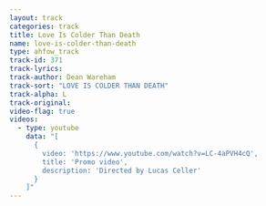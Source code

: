 ```yaml
---
layout: track
categories: track
title: Love Is Colder Than Death
name: love-is-colder-than-death
type: ahfow_track
track-id: 371
track-lyrics: 
track-author: Dean Wareham
track-sort: "LOVE IS COLDER THAN DEATH"
track-alpha: L
track-original: 
video-flag: true
videos:
  - type: youtube
    data: "[
      { 
        video: 'https://www.youtube.com/watch?v=LC-4aPVH4cQ',
        title: 'Promo video',
        description: 'Directed by Lucas Celler'
      }
    ]"
---
```

